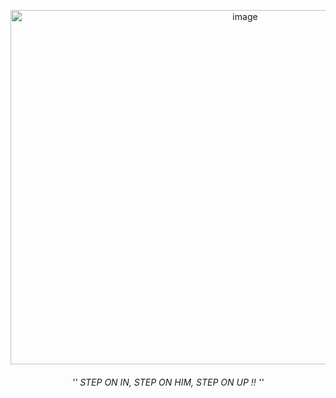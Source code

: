 
<p align="center">
<img width="735" height="567" alt="image" src="https://github.com/user-attachments/assets/d45373db-c18b-4e4d-bd72-bacbee125983" />

</p>

<h6><p align="center"> '' STEP ON IN, STEP ON HIM, STEP ON UP !! ''
